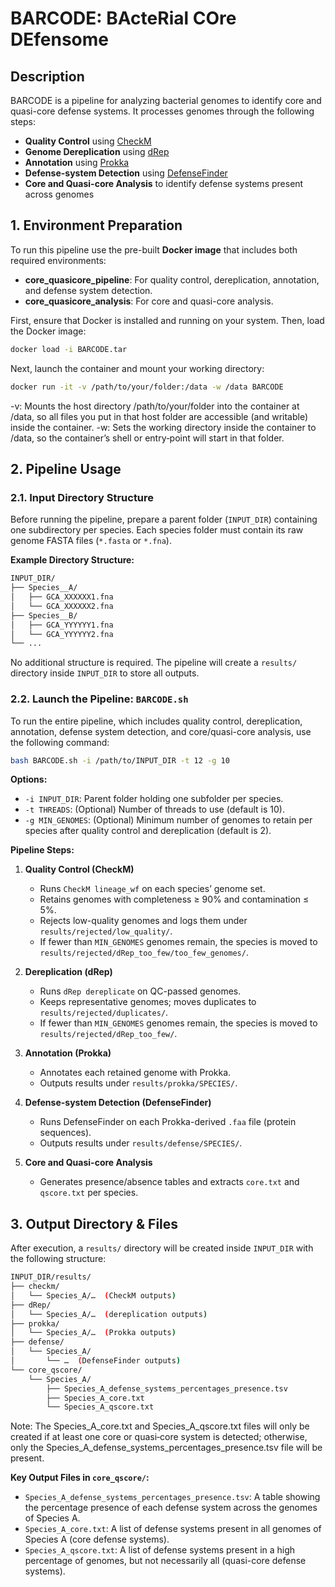 # BARCODE: BActeRial COre DEfensome

## Description

BARCODE is a pipeline for analyzing bacterial genomes to identify core and quasi-core defense systems. It processes genomes through the following steps:
- **Quality Control** using [CheckM](https://pubmed.ncbi.nlm.nih.gov/25977477/)
- **Genome Dereplication** using [dRep](https://pubmed.ncbi.nlm.nih.gov/28742071/)
- **Annotation** using [Prokka](https://pubmed.ncbi.nlm.nih.gov/24642063/)
- **Defense-system Detection** using [DefenseFinder](https://pubmed.ncbi.nlm.nih.gov/35538097/)
- **Core and Quasi-core Analysis** to identify defense systems present across genomes

## 1. Environment Preparation

To run this pipeline use the pre-built **Docker image** that includes both required environments:
- **core_quasicore_pipeline**: For quality control, dereplication, annotation, and defense system detection.
- **core_quasicore_analysis**: For core and quasi-core analysis.

First, ensure that Docker is installed and running on your system. Then, load the Docker image:

```bash
docker load -i BARCODE.tar
```

Next, launch the container and mount your working directory:

```bash
docker run -it -v /path/to/your/folder:/data -w /data BARCODE
```

-v: Mounts the host directory /path/to/your/folder into the container at /data, so all files you put in that host folder are accessible (and writable) inside the container.
-w: Sets the working directory inside the container to /data, so the container’s shell or entry‑point will start in that folder.

## 2. Pipeline Usage

### 2.1. Input Directory Structure

Before running the pipeline, prepare a parent folder (`INPUT_DIR`) containing one subdirectory per species. Each species folder must contain its raw genome FASTA files (`*.fasta` or `*.fna`).

**Example Directory Structure:**

```bash
INPUT_DIR/
├── Species__A/
│   ├── GCA_XXXXXX1.fna
│   └── GCA_XXXXXX2.fna
├── Species__B/
│   ├── GCA_YYYYYY1.fna
│   └── GCA_YYYYYY2.fna
└── ...
```

No additional structure is required. The pipeline will create a `results/` directory inside `INPUT_DIR` to store all outputs.

### 2.2. Launch the Pipeline: `BARCODE.sh`

To run the entire pipeline, which includes quality control, dereplication, annotation, defense system detection, and core/quasi-core analysis, use the following command:

```bash
bash BARCODE.sh -i /path/to/INPUT_DIR -t 12 -g 10
```

**Options:**
- `-i INPUT_DIR`: Parent folder holding one subfolder per species.
- `-t THREADS`: (Optional) Number of threads to use (default is 10).
- `-g MIN_GENOMES`: (Optional) Minimum number of genomes to retain per species after quality control and dereplication (default is 2).



**Pipeline Steps:**

1. **Quality Control (CheckM)**
   - Runs `CheckM lineage_wf` on each species’ genome set.
   - Retains genomes with completeness ≥ 90% and contamination ≤ 5%.
   - Rejects low-quality genomes and logs them under `results/rejected/low_quality/`.
   - If fewer than `MIN_GENOMES` genomes remain, the species is moved to `results/rejected/dRep_too_few/too_few_genomes/`.

2. **Dereplication (dRep)**
   - Runs `dRep dereplicate` on QC-passed genomes.
   - Keeps representative genomes; moves duplicates to `results/rejected/duplicates/`.
   - If fewer than `MIN_GENOMES` genomes remain, the species is moved to `results/rejected/dRep_too_few/`.

3. **Annotation (Prokka)**
   - Annotates each retained genome with Prokka.
   - Outputs results under `results/prokka/SPECIES/`.

4. **Defense-system Detection (DefenseFinder)**
   - Runs DefenseFinder on each Prokka-derived `.faa` file (protein sequences).
   - Outputs results under `results/defense/SPECIES/`.

5. **Core and Quasi-core Analysis**
   - Generates presence/absence tables and extracts `core.txt` and `qscore.txt` per species.

## 3. Output Directory & Files

After execution, a `results/` directory will be created inside `INPUT_DIR` with the following structure:

```bash
INPUT_DIR/results/
├── checkm/
│   └── Species_A/…  (CheckM outputs)
├── dRep/
│   └── Species_A/…  (dereplication outputs)
├── prokka/
│   └── Species_A/…  (Prokka outputs)
├── defense/
│   └── Species_A/
│       └── …  (DefenseFinder outputs)
└── core_qscore/
    └── Species_A/
        ├── Species_A_defense_systems_percentages_presence.tsv
        ├── Species_A_core.txt
        └── Species_A_qscore.txt
```

Note: The Species_A_core.txt and Species_A_qscore.txt files will only be created if at least one core or quasi‑core system is detected; otherwise, only the Species_A_defense_systems_percentages_presence.tsv file will be present.


**Key Output Files in `core_qscore/`:**
- `Species_A_defense_systems_percentages_presence.tsv`: A table showing the percentage presence of each defense system across the genomes of Species A.
- `Species_A_core.txt`: A list of defense systems present in all genomes of Species A (core defense systems).
- `Species_A_qscore.txt`: A list of defense systems present in a high percentage of genomes, but not necessarily all (quasi-core defense systems).
